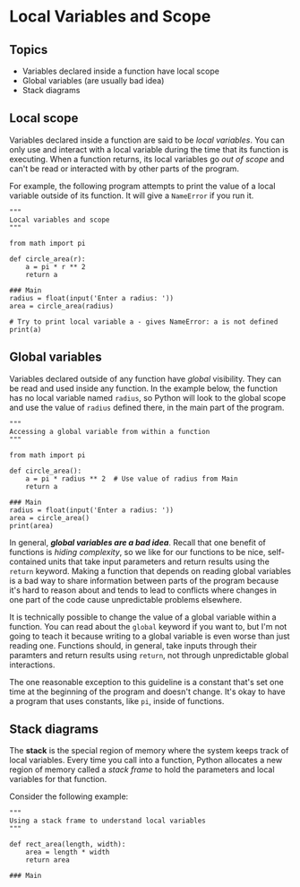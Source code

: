 # Local Variables and Scope

## Topics

- Variables declared inside a function have local scope
- Global variables (are usually bad idea)
- Stack diagrams


## Local scope

Variables declared inside a function are said to be *local variables*. You can only use and interact with a local variable during the time that its function is executing. When a function returns, its local variables go *out of scope* and can't be read or interacted with by other parts of the program.

For example, the following program attempts to print the value of a local variable outside of its function. It will give a `NameError` if you run it.
```
"""
Local variables and scope
"""

from math import pi

def circle_area(r):
    a = pi * r ** 2
    return a

### Main
radius = float(input('Enter a radius: '))
area = circle_area(radius)

# Try to print local variable a - gives NameError: a is not defined
print(a)
```

## Global variables

Variables declared outside of any function have *global* visibility. They can be read and used inside any function. In the example below, the function has no local variable named `radius`, so Python will look to the global scope and use the value of `radius` defined there, in the main part of the program.
```
"""
Accessing a global variable from within a function
"""

from math import pi

def circle_area():
    a = pi * radius ** 2  # Use value of radius from Main
    return a

### Main
radius = float(input('Enter a radius: '))
area = circle_area()
print(area)
```

In general, ***global variables are a bad idea***. Recall that one benefit of functions is *hiding complexity*, so we like for our functions to be nice, self-contained units that take input parameters and return results using the `return` keyword. Making a function that depends on reading global variables is a bad way to share information between parts of the program because it's hard to reason about and tends to lead to conflicts where changes in one part of the code cause unpredictable problems elsewhere.

It is technically possible to change the value of a global variable within a function. You can read about the `global` keyword if you want to, but I'm not going to teach it because writing to a global variable is even worse than just reading one. Functions should, in general, take inputs through their paramters and return results using `return`, not through unpredictable global interactions.

The one reasonable exception to this guideline is a constant that's set one time at the beginning of the program and doesn't change. It's okay to have a program that uses constants, like `pi`, inside of functions.


## Stack diagrams

The **stack** is the special region of memory where the system keeps track of local variables. Every time you call into a function, Python allocates a new region of memory called a *stack frame* to hold the parameters and local variables for that function.

Consider the following example:
```
"""
Using a stack frame to understand local variables
"""

def rect_area(length, width):
    area = length * width
    return area

### Main

```

